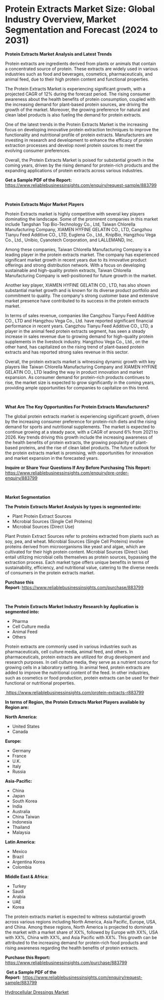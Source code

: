 <p><h1>Protein Extracts Market Size: Global Industry Overview, Market Segmentation and Forecast (2024 to 2031)</h1></p><p><strong>Protein Extracts Market Analysis and Latest Trends</strong></p>
<p><p>Protein extracts are ingredients derived from plants or animals that contain a concentrated source of protein. These extracts are widely used in various industries such as food and beverages, cosmetics, pharmaceuticals, and animal feed, due to their high protein content and functional properties.</p><p>The Protein Extracts Market is experiencing significant growth, with a projected CAGR of 12% during the forecast period. The rising consumer awareness about the health benefits of protein consumption, coupled with the increasing demand for plant-based protein sources, are driving the growth of the market. Moreover, the growing preference for natural and clean label products is also fueling the demand for protein extracts.</p><p>One of the latest trends in the Protein Extracts Market is the increasing focus on developing innovative protein extraction techniques to improve the functionality and nutritional profile of protein extracts. Manufacturers are investing in research and development to enhance the efficacy of protein extraction processes and develop novel protein sources to meet the evolving consumer preferences.</p><p>Overall, the Protein Extracts Market is poised for substantial growth in the coming years, driven by the rising demand for protein-rich products and the expanding applications of protein extracts across various industries.</p></p>
<p><strong>Get a Sample PDF of the Report:&nbsp;</strong> <a href="https://www.reliablebusinessinsights.com/enquiry/request-sample/883799">https://www.reliablebusinessinsights.com/enquiry/request-sample/883799</a></p>
<p>&nbsp;</p>
<p><strong>Protein Extracts Major Market Players</strong></p>
<p><p>Protein Extracts market is highly competitive with several key players dominating the landscape. Some of the prominent companies in this market include Tangshan Top Bio-Technology Co., Ltd, Taiwan Chlorella Manufacturing Company, XIAMEN HYFINE GELATIN CO., LTD, Cangzhou Tianyu Feed Additive CO., LTD, Euglena Co., Ltd., KnipBio, Hangzhou Vega Co., Ltd., Unibio, Cyanotech Corporation, and LALLEMAND, Inc.</p><p>Among these companies, Taiwan Chlorella Manufacturing Company is a leading player in the protein extracts market. The company has experienced significant market growth in recent years due to its innovative product offerings and strong distribution network. With a focus on developing sustainable and high-quality protein extracts, Taiwan Chlorella Manufacturing Company is well-positioned for future growth in the market.</p><p>Another key player, XIAMEN HYFINE GELATIN CO., LTD, has also shown substantial market growth and is known for its diverse product portfolio and commitment to quality. The company's strong customer base and extensive market presence have contributed to its success in the protein extracts market.</p><p>In terms of sales revenue, companies like Cangzhou Tianyu Feed Additive CO., LTD and Hangzhou Vega Co., Ltd. have reported significant financial performance in recent years. Cangzhou Tianyu Feed Additive CO., LTD, a player in the animal feed protein extracts segment, has seen a steady increase in sales revenue due to growing demand for high-quality protein supplements in the livestock industry. Hangzhou Vega Co., Ltd., on the other hand, has capitalized on the rising trend of plant-based protein extracts and has reported strong sales revenue in this sector.</p><p>Overall, the protein extracts market is witnessing dynamic growth with key players like Taiwan Chlorella Manufacturing Company and XIAMEN HYFINE GELATIN CO., LTD leading the way in product innovation and market expansion. As consumer demand for protein-rich products continues to rise, the market size is expected to grow significantly in the coming years, providing ample opportunities for companies to capitalize on this trend.</p></p>
<p>&nbsp;</p>
<p><strong>What Are The Key Opportunities For Protein Extracts Manufacturers?</strong></p>
<p><p>The global protein extracts market is experiencing significant growth, driven by the increasing consumer preference for protein-rich diets and the rising demand for sports and nutritional supplements. The market is expected to continue growing at a steady pace, with a CAGR of around 6% from 2021 to 2026. Key trends driving this growth include the increasing awareness of the health benefits of protein extracts, the growing popularity of plant-based proteins, and the rise of clean label products. The future outlook for the protein extracts market is promising, with opportunities for innovation and market expansion in the forecasted years.</p></p>
<p><strong>Inquire or Share Your Questions If Any Before Purchasing This Report:</strong> <a href="https://www.reliablebusinessinsights.com/enquiry/pre-order-enquiry/883799">https://www.reliablebusinessinsights.com/enquiry/pre-order-enquiry/883799</a></p>
<p>&nbsp;</p>
<p><strong>Market Segmentation</strong></p>
<p><strong>The Protein Extracts Market Analysis by types is segmented into:</strong></p>
<p><ul><li>Plant Protein Extract Sources</li><li>Microbial Sources (Single Cell Proteins)</li><li>Microbial Sources (Direct Use)</li></ul></p>
<p><p>Plant Protein Extract Sources refer to proteins extracted from plants such as soy, pea, and wheat. Microbial Sources (Single Cell Proteins) involve proteins derived from microorganisms like yeast and algae, which are cultivated for their high protein content. Microbial Sources (Direct Use) entail utilizing microbial cells themselves as protein sources, bypassing the extraction process. Each market type offers unique benefits in terms of sustainability, efficiency, and nutritional value, catering to the diverse needs of consumers in the protein extracts market.</p></p>
<p><strong>Purchase this Report:&nbsp;</strong><a href="https://www.reliablebusinessinsights.com/purchase/883799">https://www.reliablebusinessinsights.com/purchase/883799</a></p>
<p>&nbsp;</p>
<p><strong>The Protein Extracts Market Industry Research by Application is segmented into:</strong></p>
<p><ul><li>Pharma</li><li>Cell Culture media</li><li>Animal Feed</li><li>Others</li></ul></p>
<p><p>Protein extracts are commonly used in various industries such as pharmaceuticals, cell culture media, animal feed, and others. In pharmaceuticals, protein extracts are utilized for drug development and research purposes. In cell culture media, they serve as a nutrient source for growing cells in a laboratory setting. In animal feed, protein extracts are added to improve the nutritional content of the feed. In other industries, such as cosmetics or food production, protein extracts can be used for their functional or nutritional properties.</p></p>
<p><a href="https://www.reliablebusinessinsights.com/protein-extracts-r883799">&nbsp;https://www.reliablebusinessinsights.com/protein-extracts-r883799</a></p>
<p><strong>In terms of Region, the Protein Extracts Market Players available by Region are:</strong></p>
<p>
    <p> <strong> North America: </strong>
        <ul>
            <li>United States</li>
            <li>Canada</li>
        </ul>
        </p> 
    <p> <strong> Europe: </strong>
        <ul>
            <li>Germany</li>
            <li>France</li>
            <li>U.K.</li>
            <li>Italy</li>
            <li>Russia</li>
        </ul>
        </p> 
    <p> <strong> Asia-Pacific: </strong>
        <ul>
            <li>China</li>
            <li>Japan</li>
            <li>South Korea</li>
            <li>India</li>
            <li>Australia</li>
            <li>China Taiwan</li>
            <li>Indonesia</li>
            <li>Thailand</li>
            <li>Malaysia</li>
        </ul>
        </p> 
    <p> <strong> Latin America: </strong>
        <ul>
            <li>Mexico</li>
            <li>Brazil</li>
            <li>Argentina Korea</li>
            <li>Colombia</li>
        </ul>
        </p> 
    <p> <strong> Middle East & Africa: </strong>
        <ul>
            <li>Turkey</li>
            <li>Saudi</li>
            <li>Arabia</li>
            <li>UAE</li>
            <li>Korea</li>
        </ul>
    </p>
    </p>
<p><p>The protein extracts market is expected to witness substantial growth across various regions including North America, Asia Pacific, Europe, USA, and China. Among these regions, North America is projected to dominate the market with a market share of XX%, followed by Europe with XX%, USA with XX%, China with XX%, and Asia Pacific with XX%. This growth can be attributed to the increasing demand for protein-rich food products and rising awareness regarding the health benefits of protein extracts.</p></p>
<p><strong>Purchase this Report: </strong><a href="https://www.reliablebusinessinsights.com/purchase/883799">https://www.reliablebusinessinsights.com/purchase/883799</a></p>
<p>&nbsp;<strong>Get a Sample PDF of the Report:&nbsp;&nbsp;</strong><a href="https://www.reliablebusinessinsights.com/enquiry/request-sample/883799">https://www.reliablebusinessinsights.com/enquiry/request-sample/883799</a></p>
<p><strong></strong></p>
<p><p><a href="https://github.com/amapolalg/Market-Research-Report-List-1/blob/main/hydrocellular-dressings-market.md">Hydrocellular Dressings Market</a></p></p>